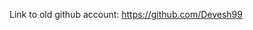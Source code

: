Link to old github account: https://github.com/Devesh99

<!---
deveshv-99/deveshv-99 is a ✨ special ✨ repository because its `README.md` (this file) appears on your GitHub profile.
You can click the Preview link to take a look at your changes.
--->
